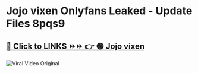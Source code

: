 
 # Jojo vixen Onlyfans Leaked - Update Files 8pqs9

## <h2><a href="https://clipsfans.com/Jojo_vixen&ref=git">🔗 Click to LINKS ⏩⏩ 👉 🟢 Jojo vixen </a></h2>

<a href="https://clipsfans.com/Jojo_vixen&ref=git" rel="nofollow" data-target="animated-image.originalLink"><img src="https://i.ibb.co.com/xMMVF88/686577567.gif" alt="Viral Video Original" style="max-width: 100%; display: inline-block;" data-target="animated-image.originalImage"></a>

